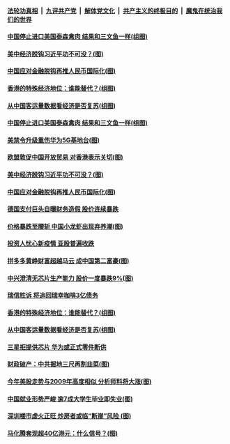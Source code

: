 

####  [法轮功真相](../../../../basic/blob/master/README.md?t=06231331) &nbsp;|&nbsp; [九评共产党](../../../../9ping.md/blob/master/README.md?t=06231331) &nbsp;|&nbsp; [解体党文化](../../../../jtdwh.md/blob/master/README.md?t=06231331)  &nbsp;|&nbsp; [共产主义的终极目的](../../../../gczydzjmd.md/blob/master/README.md?t=06231331) &nbsp;|&nbsp; [魔鬼在统治我们的世界](../../../../mgztzwmdsj.md/blob/master/README.md?t=06231331) 

#### [中国停止进口美国泰森禽肉 结果和三文鱼一样(组图)](../pages/p5/937379.md?t=06231331) 


#### [美中经济脱钩习近平功不可没？(图)](../pages/p5/937387.md?t=06231331) 

#### [中国应对金融脱钩再推人民币国际化(图)](../pages/p5/937352.md?t=06231331) 

#### [香港的特殊经济地位：谁能替代？(组图)](../pages/p5/937301.md?t=06231331) 

#### [从中国客运量数据看经济是否复苏(组图)](../pages/p5/937299.md?t=06231331) 

#### [中国停止进口美国泰森禽肉 结果和三文鱼一样(组图)](../pages/p5/937379.md?t=06231331) 

#### [美禁令升级重伤华为5G基地台(图)](../pages/p5/937393.md?t=06231331) 


#### [欧盟敦促中国开放贸易 对香港表示关切(图)](../pages/p5/937388.md?t=06231331) 

#### [美中经济脱钩习近平功不可没？(图)](../pages/p5/937387.md?t=06231331) 

#### [中国应对金融脱钩再推人民币国际化(图)](../pages/p5/937352.md?t=06231331) 

#### [德国支付巨头自曝财务造假 股价连续暴跌](../pages/p5/937367.md?t=06231331) 

#### [价格暴跌至腰斩 中国小龙虾出现弃养潮(图)](../pages/p5/937349.md?t=06231331) 

#### [投资人忧心新疫情 亚股普遍收跌](../pages/p5/937344.md?t=06231331) 

#### [拼多多黄峥财富超越马云 成中国第二富豪(图)](../pages/p5/937322.md?t=06231331) 

#### [中兴澄清无芯片生产能力 股价一度暴跌9%(图)](../pages/p5/937321.md?t=06231331) 

#### [瑞信胜诉 将追回瑞幸咖啡3亿债务](../pages/p5/937306.md?t=06231331) 

#### [香港的特殊经济地位：谁能替代？(组图)](../pages/p5/937301.md?t=06231331) 

#### [从中国客运量数据看经济是否复苏(组图)](../pages/p5/937299.md?t=06231331) 

#### [三星拒提供芯片 华为或正式零件断供](../pages/p5/937298.md?t=06231331) 

#### [财政破产：中共掘地三尺再割韭菜(图)](../pages/p5/937295.md?t=06231331) 

#### [今年美股走势与2009年高度相似 分析师料将大涨(图)](../pages/p5/937263.md?t=06231331) 

#### [中国就业形势严峻 逾7成大学生毕业即失业(图)](../pages/p5/937259.md?t=06231331) 

#### [深圳楼市虚火正旺 炒房者或临“断崖”风险&nbsp;(图)](../pages/p5/937256.md?t=06231331) 

#### [马化腾套现超40亿港元：什么信号？(图)](../pages/p5/937226.md?t=06231331) 


